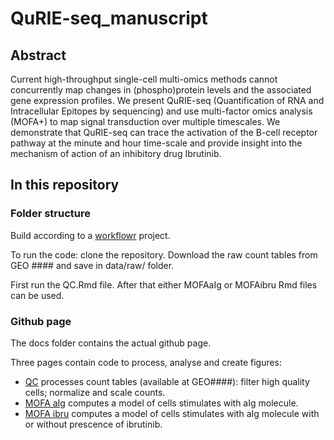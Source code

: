 # QuRIE-seq_manuscript

## Abstract

Current high-throughput single-cell multi-omics methods cannot concurrently map changes in (phospho)protein levels and the associated gene expression profiles. We present QuRIE-seq (Quantification of RNA and Intracellular Epitopes by sequencing) and use multi-factor omics analysis (MOFA+) to map signal transduction over multiple timescales. We demonstrate that QuRIE-seq can trace the activation of the B-cell receptor pathway at the minute and hour time-scale and provide insight into the mechanism of action of an inhibitory drug Ibrutinib.

## In this repository

### Folder structure

Build according to a [workflowr][] project.

[workflowr]: https://github.com/jdblischak/workflowr

To run the code: clone the repository. Download the raw count tables from GEO #### and save in data/raw/ folder. 

First run the QC.Rmd file. After that either MOFAaIg or MOFAibru Rmd files can be used. 

### Github page 

The docs folder contains the actual github page. 

Three pages contain code to process, analyse and create figures:

* [QC](QC.html) processes count tables (available at GEO####): filter high quality cells; normalize and scale counts.   
* [MOFA aIg](MOFAaIg.html) computes a model of cells stimulates with aIg molecule.   
* [MOFA ibru](MOFAibru.html) computes a model of cells stimulates with aIg molecule with or without prescence of ibrutinib.  


